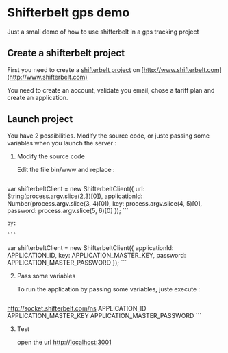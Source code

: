 # Shifterbelt gps demo
Just a small demo of how to use shifterbelt in a gps tracking project

## Create a shifterbelt project

First you need to create a [shifterbelt project](http://www.shifterbelt.com) on [http://www.shifterbelt.com](http://www.shifterbelt.com)

You need to create an account, validate you email, chose a tariff plan and create an application.

## Launch project

You have 2 possibilities. Modify the source code, or juste passing some variables when you launch the server :

1. Modify the source code

    Edit the file bin/www and replace :

    ```
var shifterbeltClient = new ShifterbeltClient({
  url: String(process.argv.slice(2,3)[0]),
  applicationId: Number(process.argv.slice(3, 4)[0]),
  key: process.argv.slice(4, 5)[0],
  password: process.argv.slice(5, 6)[0]
});
    ```

    by:

    ```
var shifterbeltClient = new ShifterbeltClient({
  applicationId: APPLICATION_ID,
  key: APPLICATION_MASTER_KEY,
  password: APPLICATION_MASTER_PASSWORD
});
    ```

2. Pass some variables

    To run the application by passing some variables, juste execute :

    ```
http://socket.shifterbelt.com/ns APPLICATION_ID APPLICATION_MASTER_KEY APPLICATION_MASTER_PASSWORD
    ```

3. Test

    open the url [http://localhost:3001](http://localhost:3001)